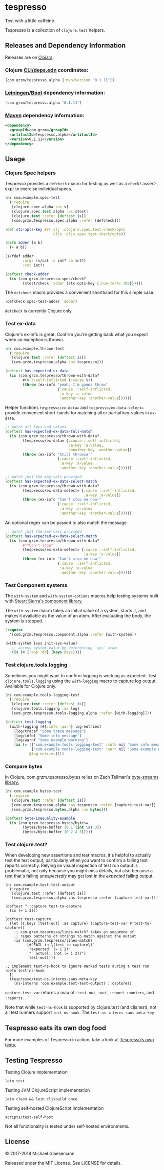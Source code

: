 # tespresso

Test with a little caffeine.

Tespresso is a collection of `clojure.test` helpers.

## Releases and Dependency Information

Releases are on [Clojars](https://clojars.org/com.grzm/tespresso.alpha).

### Clojure [CLI/deps.edn][deps] coordinates:

```clojure
{com.grzm/tespresso.alpha {:mvn/version "0.1.11"}}
```

### [Leiningen][]/[Boot][] dependency information:

```clojure
[com.grzm/tespresso.alpha "0.1.11"]
```

### [Maven] dependency information:

```xml
<dependency>
  <groupId>com.grzm</groupId>
  <artifactId>tespresso.alpha</artifactId>
  <version>0.1.11</version>
</dependency>
```

[deps]: https://clojure.org/reference/deps_and_cli
[Leiningen]: http://leiningen.org/
[Boot]: http://boot-clj.com
[Maven]: http://maven.apache.org/


## Usage

### Clojure Spec helpers

Tespresso provides a `defcheck` macro for testing as well as a `check?`
assert-expr to exercise individual specs.

```clojure
(ns com.example.spec-test
  (:require
   [clojure.spec.alpha :as s]
   [clojure.spec.test.alpha :as stest]
   [clojure.test :refer [deftest is]]
   [com.grzm.tespresso.spec.alpha :refer [defcheck]))

(def stc-opts-key #?(:clj :clojure.spec.test.check/opts
                     :cljs :cljs.spec.test.check/opts))

(defn adder [a b]
  (+ a b))

(s/fdef adder
        :args (s/cat :a int? :b int?)
        :ret int?)

(deftest check-adder
  (is (com.grzm.tespresso.spec/check?
        (stest/check `adder {stc-opts-key {:num-tests 100}}))))
```

The `defcheck` macro provides a convenient shorthand for this simple case.

```clojure
(defcheck spec-test-adder `adder)
```

`defcheck` is currently Clojure only.

### Test ex-data

Clojure's ex-info is great. Confirm you're getting back what you
expect when an exception is thrown.

```clojure
(ns com.example.thrown-test
  (:require
   [clojure.test :refer [deftest is]]
   [com.grzm.tespresso.alpha :as tespresso]))

(deftest has-expected-ex-data
  (is (com.grzm.tespresso/thrown-with-data?
        #(= ::self-inflicted (:cause %))
        (throw (ex-info "yeah, I'm gonna throw"
                        {:cause ::self-inflicted,
                         :a-key :a-value
                         :another-key :another-value})))))
```

Helper functions `tespresso/ex-data=` and `tespresso/ex-data-select=`
provide convenient short-hands for matching all or partial key-values
in `ex-data`.

```clojure
;; match all keys and values
(deftest has-expected-ex-data-full-match
  (is (com.grzm.tespresso/thrown-with-data?
        (tespresso/ex-data= {:cause ::self-inflicted,
                             :a-key :a-value,
                             :another-key :another-value})
        (throw (ex-info "Still throwin'"
                        {:cause ::self-inflicted,
                         :a-key :a-value
                         :another-key :another-value})))))

;; match just the key-vals provided
(deftest has-expected-ex-data-select-match
  (is (com.grzm.tespresso/thrown-with-data?
        (tespresso/ex-data-select= {:cause ::self-inflicted,
                                    :a-key :a-value})
        (throw (ex-info "Can't stop me now!"
                        {:cause ::self-inflicted,
                         :a-key :a-value
                         :another-key :another-value})))))
```

An optional regex can be passed to also match the message.

```clojure
;; match just the key-vals provided
(deftest has-expected-ex-data-select-match
  (is (com.grzm.tespresso/thrown-with-data?
        #"^Can't stop"
        (tespresso/ex-data-select= {:cause ::self-inflicted,
                                    :a-key :a-value})
        (throw (ex-info "Can't stop me now!"
                        {:cause ::self-inflicted,
                         :a-key :a-value
                         :another-key :another-value})))))
```

### Test Component systems

The `with-system` and `with-system-options` macros help testing
systems built with [Stuart Sierra's component library.][component-lib]

[component-lib]: https://github.com/stuartsierra/component

The `with-system` macro takes an initial value of a system, starts it,
and makes it available as the value of an atom. After evaluating the body,
the system is stopped.

```clojure
(require
  '[com.grzm.tespresso.component.alpha :refer [with-system])

(with-system [sys init-sys-value]
   ;; access system value by deferencing `sys` atom
   (is (= [:app :db] (keys @sys))))
```

### Test clojure.tools.logging

Sometimes you might want to confirm logging is working as expected.
Test `clojure.tools.logging` using the `with-logging` macro to capture
log output. Available for Clojure only.

```clojure
(ns com.example.tools-logging-test
  (:require
   [clojure.test :refer [deftest is]]
   [clojure.tools.logging :as log]
   [com.grzm.tespresso.tools-logging.alpha :refer [with-logging]]))

(deftest test-logging
  (with-logging [#{:info :warn} log-entries]
    (log/tracef "Some trace message")
    (log/infof "Some info message")
    (log/warnf "Some example warning")
    (is (= [["com.example.tools-logging-test" :info nil "Some info message"]
            ["com.example.tools-logging-test" :warn nil "Some example warning"]]
           @log-entries))))
```

### Compare bytes

In Clojure, com.grzm.tespresso.bytes relies on Zach Tellman's
[byte-streams library.][byte-streams]

[byte-streams]: https://github.com/ztellman/byte-streams

```clojure
(ns com.example.bytes-test
  (:require
   [clojure.test :refer [deftest is]]
   [com.grzm.tespresso.alpha :as tespresso :refer [capture-test-var]]
   [com.grzm.tespresso.bytes.alpha :as bytes]))

(deftest byte-inequality-example
  (is (com.grzm.tespresso.bytes/bytes=
        (bytes/byte-buffer [0 1 (int \a) 3])
        (bytes/byte-buffer [0 2 4 3]))))
```

### Test clojure.test?

When developing new assertions and test macros, it's helpful to
actually test the test output, particularly when you want to confirm a
failing test reports correctly. Relying on visual inspection of test
run output is problematic, not only because you might miss details,
but also because a test that's failing *unexpectedly* may get lost in
the *expected* failing output.

```
(ns com.example.test-test-output
  (:require
   [clojure.test :refer [deftest is]]
   [com.grzm.tespresso.alpha :as tespresso :refer [capture-test-var]))

(deftest ^::capture test-to-capture
  (is (= 1 2)))

(deftest test-capture
  (let [{:keys [test-out] :as capture} (capture-test-var #'test-to-capture)]
    ;; com.grzm.tespresso/lines-match? takes an sequence of
    ;; regex patterns or strings to match against the output
    (is (com.grzm.tespresso/lines-match?
          [#"FAIL in \(test-to-capture\)"
           "expected: (= 1 2)"
           "  actual: (not (= 1 2))"]
           test-out))))

;; implement test-ns-hook to ignore marked tests during a test run
(defn test-ns-hook
  []
  (tespresso/test-ns-interns-sans-meta-key
    (ns-interns 'com.example.test-test-output) ::capture))
```

`capture-test-var` returns a map of `:test-out`, `:out`,
`:report-counters`, and `:reports`.

Note that while `test-ns-hook` is supported by clojure.test (and cljs.test),
not all test runners support `test-ns-hook`. The `test-ns-interns-sans-meta-key`



## Tespresso eats its own dog food

For more examples of Tespresso in action, take a look at [Tespresso's
own tests.](test/src/com/grzm/tespresso)


## Testing Tespresso

Testing Clojure implementation

    lein test

Testing JVM ClojureScript implementation

    lein clean && lein cljsbuild once

Testing self-hosted ClojureScript implementation

    scripts/test-self-host

Not all functionality is tested under self-hosted environments.

## License

© 2017-2018 Michael Glaesemann

Released under the MIT License. See LICENSE for details.
